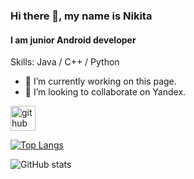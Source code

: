 ### Hi there 👋, my name is Nikita
#### I am junior Android developer

Skills: Java / C++ / Python

- 🔭 I’m currently working on this page. 
- 👯 I’m looking to collaborate on Yandex. 


[<img src='https://cdn.jsdelivr.net/npm/simple-icons@3.0.1/icons/github.svg' alt='github' height='40'>](https://github.com/VAC2UM)  

[![Top Langs](https://github-readme-stats.vercel.app/api/top-langs/?username=VAC2UM)](https://github.com/anuraghazra/github-readme-stats)

![GitHub stats](https://github-readme-stats.vercel.app/api?username=VAC2UM&show_icons=true)
